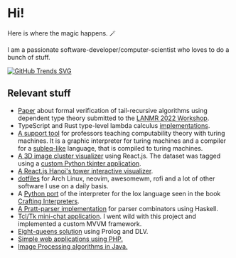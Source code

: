 # Hi!

Here is where the magic happens. 🪄

I am a passionate software-developer/computer-scientist who loves to do a bunch
of stuff.

[![GitHub Trends SVG](https://api.githubtrends.io/user/svg/ggzor/langs)](https://githubtrends.io)

## Relevant stuff

- [Paper](https://github.com/ggzor/specifying-verifying-tail-recursion) about
  formal verification of tail-recursive algorithms using dependent type theory
  submitted to the [LANMR 2022 Workshop](http://www.lanmr.unam.mx/).
- TypeScript and Rust type-level lambda calculus
  [implementations](https://github.com/ggzor/type-level-magic).
- [A support tool](https://github.com/ggzor/turing-machines) for professors
  teaching computability theory with turing machines. It is a graphic
  interpreter for turing machines and a compiler for a
  [subleq-like](https://en.m.wikipedia.org/wiki/One-instruction_set_computer)
  language, that is compiled to turing machines.
- [A 3D image cluster visualizer](https://github.com/ggzor/md-visualizacion-proyecto-final)
  using React.js. The dataset was tagged using a
  [custom Python tkinter application](https://github.com/ggzor/tk-tagger).
- [A React.js Hanoi's tower interactive visualizer](https://github.com/ggzor/fast-hanoi).
- [dotfiles](https://github.com/ggzor/dotfiles) for Arch Linux, neovim,
  awesomewm, rofi and a lot of other software I use on a daily basis.
- A [Python port](https://github.com/ggzor/plox) of the interpreter for the lox
  language seen in the book [Crafting Interpreters](http://craftinginterpreters.com/).
- [A Pratt-parser implementation](https://github.com/ggzor/pratt-parsing-tests)
  for parser combinators using Haskell.
- [Tcl/Tk mini-chat application](https://github.com/ggzor/Redes).
  I went wild with this project and implemented a custom MVVM framework.
- [Eight-queens solution](https://github.com/ggzor/EightQueens) using Prolog and DLV.
- [Simple web applications using PHP.](https://github.com/ggzor/appweb)
- [Image Processing algorithms in Java.](https://github.com/ggzor/pdi-tareas)

